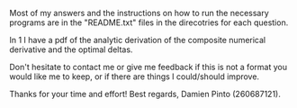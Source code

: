 Most of my answers and the instructions on how to run the necessary programs are in the "README.txt" files in the direcotries 
for each question.

In 1 I have a pdf of the analytic derivation of the composite numerical derivative and the optimal deltas.

Don't hesitate to contact me or give me feedback if this is not a format you would like me to keep, or if there are things 
I could/should improve. 

Thanks for your time and effort!
Best regards,
Damien Pinto (260687121).
